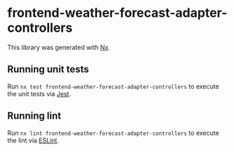 # frontend-weather-forecast-adapter-controllers

This library was generated with [Nx](https://nx.dev).

## Running unit tests

Run `nx test frontend-weather-forecast-adapter-controllers` to execute the unit tests via [Jest](https://jestjs.io).

## Running lint

Run `nx lint frontend-weather-forecast-adapter-controllers` to execute the lint via [ESLint](https://eslint.org/).
